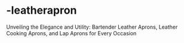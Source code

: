 # -leatherapron
Unveiling the Elegance and Utility: Bartender Leather Aprons, Leather Cooking Aprons, and Lap Aprons for Every Occasion
